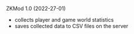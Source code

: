 ZKMod 1.0 (2022-27-01)
- collects player and game world statistics
- saves collected data to CSV files on the server